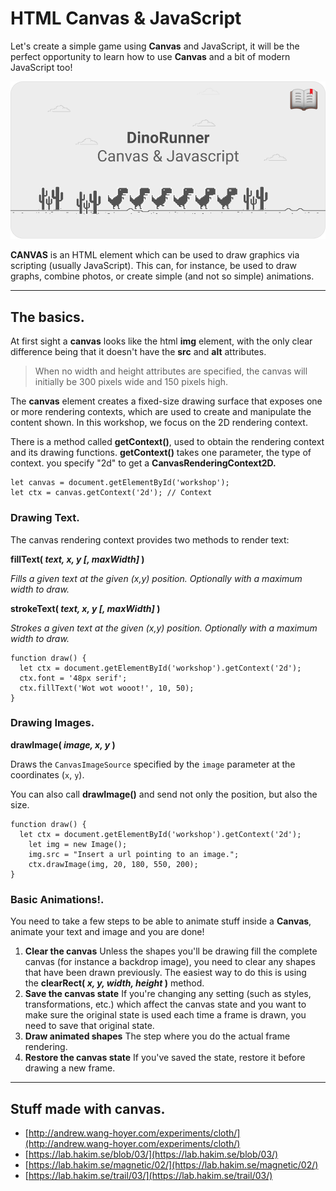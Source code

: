 # HTML Canvas & JavaScript

Let's create a simple game using **Canvas** and JavaScript, it will be the perfect opportunity to learn how to use **Canvas** and a bit of modern JavaScript too!

![](_/header.png)

**CANVAS** is an HTML element which can be used to draw graphics via scripting (usually JavaScript). This can, for instance, be used to draw graphs, combine photos, or create simple (and not so simple) animations.

---

## The basics.

At first sight a **canvas** looks like the html **img** element, with the only clear difference being that it doesn't have the **src** and **alt** attributes.

> When no width and height attributes are specified, the canvas will initially be 300 pixels wide and 150 pixels high.



The **canvas** element creates a fixed-size drawing surface that exposes one or more rendering contexts, which are used to create and manipulate the content shown. In this workshop, we focus on the 2D rendering context.

There is a method called **getContext()**, used to obtain the rendering context and its drawing functions. **getContext()** takes one parameter, the type of context. you specify "2d" to get a **CanvasRenderingContext2D.**

    let canvas = document.getElementById('workshop');
    let ctx = canvas.getContext('2d'); // Context


### Drawing Text.

The canvas rendering context provides two methods to render text:

**fillText( *text, x, y [, maxWidth]* )**

*Fills a given text at the given (x,y) position. Optionally with a maximum width to draw.*

**strokeText( *text, x, y [, maxWidth]* )**

*Strokes a given text at the given (x,y) position. Optionally with a maximum width to draw.*

    function draw() {
      let ctx = document.getElementById('workshop').getContext('2d');
      ctx.font = '48px serif';
      ctx.fillText('Wot wot wooot!', 10, 50);
    }


### Drawing Images.

**drawImage( *image, x, y* )**

Draws the `CanvasImageSource` specified by the `image` parameter at the coordinates (`x`, `y`).

You can also call **drawImage()** and send not only the position, but also the size.

    function draw() {
      let ctx = document.getElementById('workshop').getContext('2d');
    	let img = new Image();
    	img.src = "Insert a url pointing to an image.";
    	ctx.drawImage(img, 20, 180, 550, 200);
    }

### Basic Animations!.

You need to take a few steps to be able to animate stuff inside a **Canvas**, animate your text and image and you are done!

1. **Clear the canvas** Unless the shapes you'll be drawing fill the complete canvas (for instance a backdrop image), you need to clear any shapes that have been drawn previously. The easiest way to do this is using the **clearRect( *x, y, width, height* )** method.
2. **Save the canvas state** If you're changing any setting (such as styles, transformations, etc.) which affect the canvas state and you want to make sure the original state is used each time a frame is drawn, you need to save that original state.
3. **Draw animated shapes** The step where you do the actual frame rendering.
4. **Restore the canvas state** If you've saved the state, restore it before drawing a new frame.

---

## Stuff made with canvas.

- [http://andrew.wang-hoyer.com/experiments/cloth/](http://andrew.wang-hoyer.com/experiments/cloth/)
- [https://lab.hakim.se/blob/03/](https://lab.hakim.se/blob/03/)
- [https://lab.hakim.se/magnetic/02/](https://lab.hakim.se/magnetic/02/)
- [https://lab.hakim.se/trail/03/](https://lab.hakim.se/trail/03/)